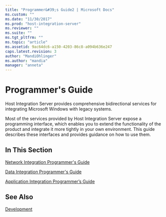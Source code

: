 ```yaml
---
title: "Programmer&#39;s Guide2 | Microsoft Docs"
ms.custom: ""
ms.date: "11/30/2017"
ms.prod: "host-integration-server"
ms.reviewer: ""
ms.suite: ""
ms.tgt_pltfrm: ""
ms.topic: "article"
ms.assetid: 9ac64dc6-a150-4203-86c8-a094b636e247
caps.latest.revision: 3
author: "MandiOhlinger"
ms.author: "mandia"
manager: "anneta"
---
```

# Programmer&#39;s Guide
Host Integration Server provides comprehensive bidirectional services for integrating Microsoft Windows with legacy systems.  
  
 Most of the services provided by Host Integration Server expose a programming interface, which enables you to extend the functionality of the product and integrate it more tightly in your own environment. This guide describes these interfaces and provides guidance on how to use them.  
  
## In This Section  
 [Network Integration Programmer's Guide](../core/network-integration-programmer-s-guide2.md)  
  
 [Data Integration Programmer's Guide](http://msdn.microsoft.com/en-us/29a3c383-6007-4307-a88d-823ed1f23cee)  
  
 [Application Integration Programmer’s Guide](../core/application-integration-programmer’s-guide2.md)  
  
## See Also  
 [Development](../HIS2010/development1.md)